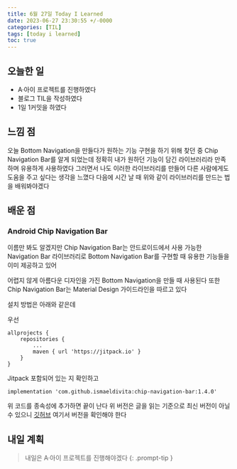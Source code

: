 ```yaml
---
title: 6월 27일 Today I Learned
date: 2023-06-27 23:30:55 +/-0000
categories: [TIL]
tags: [today i learned]
toc: true
---
```


## 오늘한 일

* A·아이 프로젝트를 진행하였다
* 블로그 TIL을 작성하였다
* 1일 1커밋을 하였다

## 느낌 점

오늘 Bottom Navigation을 만들다가 원하는 기능 구현을 하기 위해 찾던 중 Chip Navigation Bar를 알게 되었는데 정확히 내가 원하던 기능이 담긴 라이브러리라 만족하며 유용하게 사용하였다 그러면서 나도 이러한 라이브러리를 만들어 다른 사람에게도 도움을 주고 싶다는 생각을 느꼈다 다음에 시간 날 때 위와 같이 라이브러리를 만드는 법을 배워봐야겠다

## 배운 점

### Android Chip Navigation Bar

이름만 봐도 알겠지만 Chip Navigation Bar는 안드로이드에서 사용 가능한 Navigation Bar 라이브러리로 Bottom Navigation Bar를 구현할 때 유용한 기능들을 이미 제공하고 있어

어렵지 않게 아름다운 디자인을 가진 Bottom Navigation을 만들 때 사용된다 또한 Chip Navigation Bar는 Material Design 가이드라인을 따르고 있다 

설치 방법은 아래와 같은데

우선

~~~
allprojects {
    repositories {
        ...
        maven { url 'https://jitpack.io' }
    }
}
~~~

Jitpack 포함되어 있는 지 확인하고

~~~
implementation 'com.github.ismaeldivita:chip-navigation-bar:1.4.0'
~~~

위 코드를 종속성에 추가하면 끝이 난다 위 버전은 글을 읽는 기준으로 최신 버전이 아닐 수 있으니 [깃허브](https://github.com/ismaeldivita/chip-navigation-bar) 여기서 버전을 확인해야 한다

## 내일 계획

> 내일은 A·아이 프로젝트를 진행해야겠다
{: .prompt-tip }
